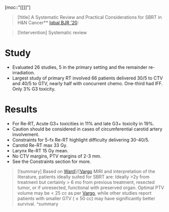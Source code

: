[moc::"[[]]"]
>[!title]
> A Systematic Review and Practical Considerations for SBRT in H&N Cancer** [Iqbal BJR '20](https://pubmed.ncbi.nlm.nih.gov/32960652/):

>[!intervention]
> Systematic review

# Study
- Evaluated 26 studies, 5 in the primary setting and the remainder re-irradiation.
- Largest study of primary RT involved 66 patients delivered 30/5 to CTV and 40/5 to GTV, nearly half with concurrent chemo. One-third had IFF. Only 3% G3 toxicity.

# Results
- For Re-RT, Acute G3+ toxicities in 11% and late G3+ toxicity in 19%.
- Caution should be considered in cases of circumferential carotid artery involvement.
- Constraints for 5-fx Re-RT highlight difficulty delivering 30-40/5.
- Carotid Re-RT max 33 Gy.
- Larynx Re-RT 15 Gy mean.
- No CTV margins, PTV margins of 2-3 mm.
- See the Constraints section for more.

>[!summary]
> Based on [Ward](#7au1jxj9m6cs)]/[[Vargo](#ykpio6cx5va) MIRI and interpretation of the literature, patients ideally suited for SBRT are: Ideally >2y from treatment but certainly > 6 mo from previous treatment, resected tumor, or if unresected, functional with preserved organ.
Optimal PTV volume may be < 25 cc as per [Vargo](#ykpio6cx5va), while other studies report patients with smaller GTV ( ≤ 50 cc) may have significantly better survival.
>^summary
